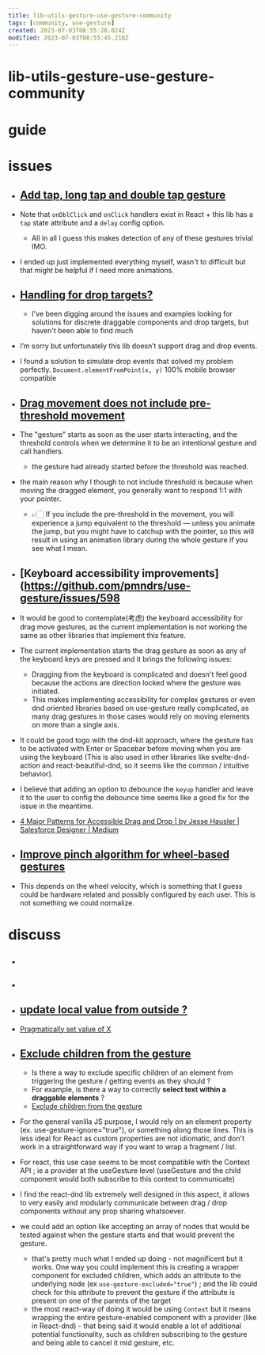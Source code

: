 ```yaml
---
title: lib-utils-gesture-use-gesture-community
tags: [community, use-gesture]
created: 2023-07-03T08:55:28.024Z
modified: 2023-07-03T08:55:45.218Z
---
```


# lib-utils-gesture-use-gesture-community

# guide

# issues
- ## [Add tap, long tap and double tap gesture](https://github.com/pmndrs/use-gesture/issues/241)
- Note that `onDblClick` and `onClick` handlers exist in React + this lib has a `tap` state attribute and a `delay` config option.
  - All in all I guess this makes detection of any of these gestures trivial IMO.

- I ended up just implemented everything myself, wasn't to difficult but that might be helpful if I need more animations.

- ## [Handling for drop targets?](https://github.com/pmndrs/use-gesture/issues/88)
  - I've been digging around the issues and examples looking for solutions for discrete draggable components and drop targets, but haven't been able to find much

- I’m sorry but unfortunately this lib doesn’t support drag and drop events.

- I found a solution to simulate drop events that solved my problem perfectly. `Document.elementFromPoint(x, y)` 100% mobile browser compatible

- ## [Drag movement does not include pre-threshold movement](https://github.com/pmndrs/use-gesture/issues/314)
- The "gesture" starts as soon as the user starts interacting, and the threshold controls when we determine it to be an intentional gesture and call handlers. 
  - the gesture had already started before the threshold was reached.

- the main reason why I though to not include threshold is because when moving the dragged element, you generally want to respond 1:1 with your pointer. 
  - 👉🏻 If you include the pre-threshold in the movement, you will experience a jump equivalent to the threshold — unless you animate the jump, but you might have to catchup with the pointer, so this will result in using an animation library during the whole gesture if you see what I mean.

- ## [Keyboard accessibility improvements](https://github.com/pmndrs/use-gesture/issues/598
- It would be good to contemplate(考虑) the keyboard accessibility for drag move gestures, as the current implementation is not working the same as other libraries that implement this feature. 
- The current implementation starts the drag gesture as soon as any of the keyboard keys are pressed and it brings the following issues:
  - Dragging from the keyboard is complicated and doesn't feel good because the actions are direction locked where the gesture was initiated.
  - This makes implementing accessibility for complex gestures or even dnd oriented libraries based on use-gesture really complicated, as many drag gestures in those cases would rely on moving elements on more than a single axis.

- It could be good togo with the dnd-kit approach, where the gesture has to be activated with Enter or Spacebar before moving when you are using the keyboard (This is also used in other libraries like svelte-dnd-action and react-beautiful-dnd, so it seems like the common / intuitive behavior). 

- I believe that adding an option to debounce the `keyup` handler and leave it to the user to config the debounce time seems like a good fix for the issue in the meantime.

- [4 Major Patterns for Accessible Drag and Drop | by Jesse Hausler | Salesforce Designer | Medium](https://medium.com/salesforce-ux/4-major-patterns-for-accessible-drag-and-drop-1d43f64ebf09)

- ## [Improve pinch algorithm for wheel-based gestures](https://github.com/pmndrs/use-gesture/issues/401)
- This depends on the wheel velocity, which is something that I guess could be hardware related and possibly configured by each user. This is not something we could normalize.
# discuss
- ## 

- ## 

- ## [update local value from outside ?](https://github.com/pmndrs/use-gesture/discussions/54)
- [Pragmatically set value of X](https://github.com/pmndrs/use-gesture/discussions/55)

- ## [Exclude children from the gesture](https://github.com/pmndrs/use-gesture/issues/433)
  - Is there a way to exclude specific children of an element from triggering the gesture / getting events as they should ? 
  - For example, is there a way to correctly **select text within a draggable elements** ?
  - [Exclude children from the gesture](https://github.com/pmndrs/use-gesture/discussions/428)

- For the general vanilla JS purpose, I would rely on an element property (ex. use-gesture-ignore="true"), or something along those lines. This is less ideal for React as custom properties are not idiomatic, and don't work in a straightforward way if you want to wrap a fragment / list.
- For react, this use case seems to be most compatible with the Context API ; ie a provider at the useGesture level (useGesture and the child component would both subscribe to this context to communicate)
- I find the react-dnd lib extremely well designed in this aspect, it allows to very easily and modularly communicate between drag / drop components without any prop sharing whatsoever.

- we could add an option like accepting an array of nodes that would be tested against when the gesture starts and that would prevent the gesture.
  - that's pretty much what I ended up doing - not magnificent but it works. One way you could implement this is creating a wrapper component for excluded children, which adds an attribute to the underlying node (ex `use-gesture-excluded="true"`) ; and the lib could check for this attribute to prevent the gesture if the attribute is present on one of the parents of the target
  - the most react-way of doing it would be using `Context` but it means wrapping the entire gesture-enabled component with a provider (like in React-dnd) - that being said it would enable a lot of additional potential functionality, such as children subscribing to the gesture and being able to cancel it mid gesture, etc.
